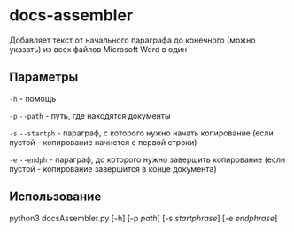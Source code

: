 # docs-assembler
Добавляет текст от начального параграфа до конечного (можно указать) из всех файлов Microsoft Word в один

## Параметры

`-h` - помощь

`-p` `--path` - путь, где находятся документы

`-s` `--startph` - параграф, с которого нужно начать копирование (если пустой - копирование начнется с первой строки)

`-e` `--endph` - параграф, до которого нужно завершить копирование (если пустой - копирование завершится в конце документа)


## Использование

python3 docsAssembler.py [-h] [-p *path*] [-s *startphrase*] [-e *endphrase*]
